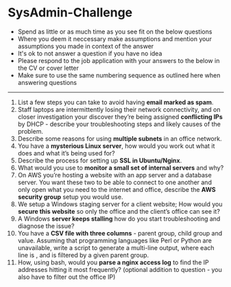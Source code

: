 # SysAdmin-Challenge

- Spend as little or as much time as you see fit on the below questions
- Where you deem it neccessary make assumptions and mention your assumptions you made in context of the answer
- It's ok to not answer a question if you have no idea
- Please respond to the job application with your answers to the below in the CV or cover letter
- Make sure to use the same numbering sequence as outlined here when answering questions

-----------

1. List a few steps you can take to avoid having **email marked as spam**.
2. Staff laptops are intermittently losing their network connectivity, and on closer investigation your discover they’re being assigned **conflicting IPs** by DHCP - describe your troubleshooting steps and likely causes of the problem.
3. Describe some reasons for using **multiple subnets** in an office network.
4. You have a **mysterious Linux server**, how would you work out what it does and what it’s being used for?
5. Describe the process for setting up **SSL in Ubuntu/Nginx**.
6. What would you use to **monitor a small set of internal servers** and why?
7. On AWS you’re hosting a website with an app server and a database server. You want these two to be able to connect to one another and only open what you need to the internet and office, describe the **AWS security group** setup you would use. 
8. We setup a Windows staging server for a client website; How would you **secure this website** so only the office and the client’s office can see it?
9. A Windows **server keeps stalling** how do you start troubleshooting and diagnose the issue?
10. You have a **CSV file with three columns** - parent group, child group and value. Assuming that programming languages like Perl or Python are unavailable, write a script to generate a multi-line output, where each line is <child group>,<average value> and is filtered by a given parent group.
11. How, using bash, would you **parse a nginx access log** to find the IP addresses hitting it most frequently? (optional addition to question - you also have to filter out the office IP)



